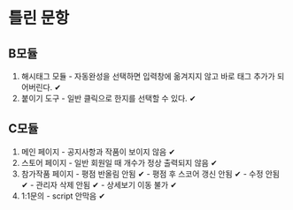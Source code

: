 # 틀린 문항

## B모듈
1. 해시태그 모듈 - 자동완성을 선택하면 입력창에 옮겨지지 않고 바로 태그 추가가 되어버린다. ✔
2. 붙이기 도구 - 일반 클릭으로 한지를 선택할 수 있다. ✔

## C모듈
1. 메인 페이지 - 공지사항과 작품이 보이지 않음 ✔
2. 스토어 페이지 - 일반 회원일 때 개수가 정상 출력되지 않음 ✔
3. 참가작품 페이지 - 평점 반올림 안됨 ✔
		- 평점 후 스코어 갱신 안됨 ✔
		- 수정 안됨 ✔
		- 관리자 삭제 안됨 ✔
		- 상세보기 이동 불가 ✔
4. 1:1문의 - script 안막음 ✔